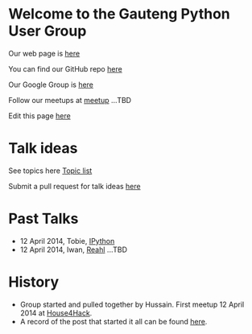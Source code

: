 # Welcome to the Gauteng Python User Group


Our web page is [here](http://gautengpug.github.io/webpage)

You can find our GitHub repo [here](https://github.com/gautengpug)

Our Google Group is [here](https://groups.google.com/forum/#!forum/gpugsa)

Follow our meetups at [meetup]() ...TBD

Edit this page [here](https://github.com/gautengpug/webpage/edit/master/README.md)


# Talk ideas

See topics here [Topic list](http://gautengpug.github.io/webpage/topic_list.html)

Submit a pull request for talk ideas [here](https://github.com/gautengpug/talk_ideas/blob/master/README.md)


# Past Talks

* 12 April 2014, Tobie, [IPython](https://github.com/gautengpug/ipythontalk_12Apr2014)
* 12 April 2014, Iwan,  [Reahl]()  ...TBD


# History

* Group started and pulled together by Hussain. First meetup 12 April 2014 at
  [House4Hack](http://www.house4hack.co.za).
* A record of the post that started it all can be found
  [here](https://groups.google.com/forum/#!topic/gpugsa/qZEy-ptVxac).
